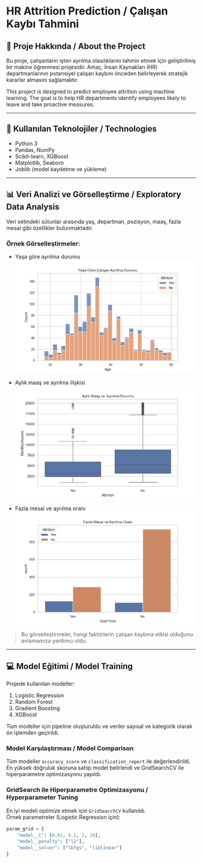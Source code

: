 # HR Attrition Prediction / Çalışan Kaybı Tahmini

## 📌 Proje Hakkında / About the Project
Bu proje, çalışanların işten ayrılma olasılıklarını tahmin etmek için geliştirilmiş bir makine öğrenmesi projesidir. Amaç, İnsan Kaynakları (HR) departmanlarının potansiyel çalışan kaybını önceden belirleyerek stratejik kararlar almasını sağlamaktır.

This project is designed to predict employee attrition using machine learning. The goal is to help HR departments identify employees likely to leave and take proactive measures.

---

## 🧰 Kullanılan Teknolojiler / Technologies
- Python 3
- Pandas, NumPy
- Scikit-learn, XGBoost
- Matplotlib, Seaborn
- Joblib (model kaydetme ve yükleme)

---

## 📊 Veri Analizi ve Görselleştirme / Exploratory Data Analysis
Veri setindeki sütunlar arasında yaş, departman, pozisyon, maaş, fazla mesai gibi özellikler bulunmaktadır.

### Örnek Görselleştirmeler:
- Yaşa göre ayrılma durumu  
![Age vs Attrition](images/age_attrition.png)

- Aylık maaş ve ayrılma ilişkisi  
![MonthlyIncome vs Attrition](images/monthly_income_attrition.png)

- Fazla mesai ve ayrılma oranı  
![OverTime vs Attrition](images/overtime_attrition.png)

> Bu görselleştirmeler, hangi faktörlerin çalışan kaybına etkisi olduğunu anlamamıza yardımcı oldu.

---

## 💻 Model Eğitimi / Model Training
Projede kullanılan modeller:
1. Logistic Regression  
2. Random Forest  
3. Gradient Boosting  
4. XGBoost  

Tüm modeller için pipeline oluşturuldu ve veriler sayısal ve kategorik olarak ön işlemden geçirildi.

### Model Karşılaştırması / Model Comparison
Tüm modeller `accuracy_score` ve `classification_report` ile değerlendirildi.  
En yüksek doğruluk skoruna sahip model belirlendi ve GridSearchCV ile hiperparametre optimizasyonu yapıldı.

### GridSearch ile Hiperparametre Optimizasyonu / Hyperparameter Tuning
En iyi modeli optimize etmek için `GridSearchCV` kullanıldı.  
Örnek parametreler (Logistic Regression için):

```python
param_grid = {
    "model__C": [0.01, 0.1, 1, 10],
    "model__penalty": ["l2"],
    "model__solver": ["lbfgs", "liblinear"]
}

